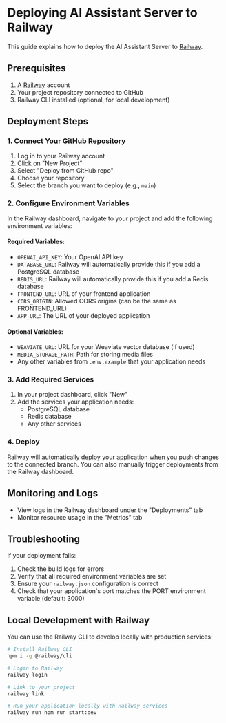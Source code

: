 # Deploying AI Assistant Server to Railway

This guide explains how to deploy the AI Assistant Server to [Railway](https://railway.app/).

## Prerequisites

1. A [Railway](https://railway.app/) account
2. Your project repository connected to GitHub
3. Railway CLI installed (optional, for local development)

## Deployment Steps

### 1. Connect Your GitHub Repository

1. Log in to your Railway account
2. Click on "New Project"
3. Select "Deploy from GitHub repo"
4. Choose your repository
5. Select the branch you want to deploy (e.g., `main`)

### 2. Configure Environment Variables

In the Railway dashboard, navigate to your project and add the following environment variables:

#### Required Variables:
- `OPENAI_API_KEY`: Your OpenAI API key
- `DATABASE_URL`: Railway will automatically provide this if you add a PostgreSQL database
- `REDIS_URL`: Railway will automatically provide this if you add a Redis database
- `FRONTEND_URL`: URL of your frontend application
- `CORS_ORIGIN`: Allowed CORS origins (can be the same as FRONTEND_URL)
- `APP_URL`: The URL of your deployed application

#### Optional Variables:
- `WEAVIATE_URL`: URL for your Weaviate vector database (if used)
- `MEDIA_STORAGE_PATH`: Path for storing media files
- Any other variables from `.env.example` that your application needs

### 3. Add Required Services

1. In your project dashboard, click "New"
2. Add the services your application needs:
   - PostgreSQL database
   - Redis database
   - Any other services

### 4. Deploy

Railway will automatically deploy your application when you push changes to the connected branch. You can also manually trigger deployments from the Railway dashboard.

## Monitoring and Logs

- View logs in the Railway dashboard under the "Deployments" tab
- Monitor resource usage in the "Metrics" tab

## Troubleshooting

If your deployment fails:

1. Check the build logs for errors
2. Verify that all required environment variables are set
3. Ensure your `railway.json` configuration is correct
4. Check that your application's port matches the PORT environment variable (default: 3000)

## Local Development with Railway

You can use the Railway CLI to develop locally with production services:

```bash
# Install Railway CLI
npm i -g @railway/cli

# Login to Railway
railway login

# Link to your project
railway link

# Run your application locally with Railway services
railway run npm run start:dev
```
